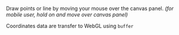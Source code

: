 Draw points or line by moving your mouse over the canvas panel. _(for mobile user, hold on and move over canvas panel)_

Coordinates data are transfer to WebGL using `buffer`
